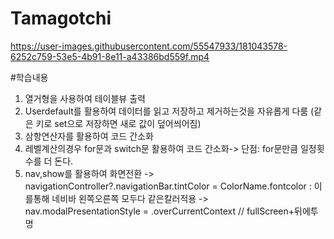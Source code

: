 # Tamagotchi





https://user-images.githubusercontent.com/55547933/181043578-6252c759-53e5-4b91-8e11-a43386bd559f.mp4


#학습내용
1. 열거형을 사용하여 테이블뷰 출력
2. Userdefault를 활용하여 데이터를 읽고 저장하고 제거하는것을 자유롭게 다룸 (같은 키로 set으로 저장하면 새로 값이 덮어씌어짐)
3. 삼항연산자를 활용하여 코드 간소화
4. 레벨계산의경우 for문과 switch문 활용하여 코드 간소화-> 단점: for문만큼 일정횟수를 더 돈다. 
5. nav,show를 활용하여 화면전환 
-> navigationController?.navigationBar.tintColor = ColorName.fontcolor : 이를통해 네비바 왼쪽오른쪽 모두다 같은칼러적용
-> nav.modalPresentationStyle = .overCurrentContext // fullScreen+뒤에투명 

